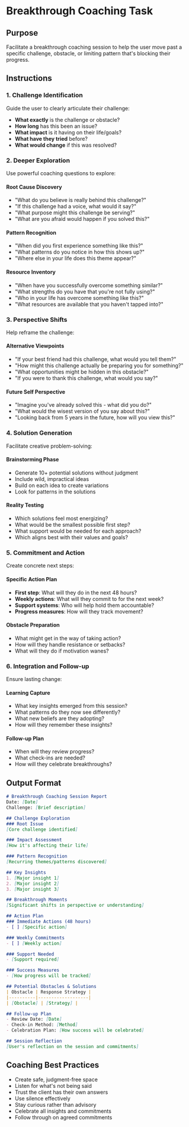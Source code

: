 # Breakthrough Coaching Task

## Purpose

Facilitate a breakthrough coaching session to help the user move past a specific challenge, obstacle, or limiting pattern that's blocking their progress.

## Instructions

### 1. Challenge Identification

Guide the user to clearly articulate their challenge:
- **What exactly** is the challenge or obstacle?
- **How long** has this been an issue?
- **What impact** is it having on their life/goals?
- **What have they tried** before?
- **What would change** if this was resolved?

### 2. Deeper Exploration

Use powerful coaching questions to explore:

#### Root Cause Discovery
- "What do you believe is really behind this challenge?"
- "If this challenge had a voice, what would it say?"
- "What purpose might this challenge be serving?"
- "What are you afraid would happen if you solved this?"

#### Pattern Recognition
- "When did you first experience something like this?"
- "What patterns do you notice in how this shows up?"
- "Where else in your life does this theme appear?"

#### Resource Inventory
- "When have you successfully overcome something similar?"
- "What strengths do you have that you're not fully using?"
- "Who in your life has overcome something like this?"
- "What resources are available that you haven't tapped into?"

### 3. Perspective Shifts

Help reframe the challenge:

#### Alternative Viewpoints
- "If your best friend had this challenge, what would you tell them?"
- "How might this challenge actually be preparing you for something?"
- "What opportunities might be hidden in this obstacle?"
- "If you were to thank this challenge, what would you say?"

#### Future Self Perspective
- "Imagine you've already solved this - what did you do?"
- "What would the wisest version of you say about this?"
- "Looking back from 5 years in the future, how will you view this?"

### 4. Solution Generation

Facilitate creative problem-solving:

#### Brainstorming Phase
- Generate 10+ potential solutions without judgment
- Include wild, impractical ideas
- Build on each idea to create variations
- Look for patterns in the solutions

#### Reality Testing
- Which solutions feel most energizing?
- What would be the smallest possible first step?
- What support would be needed for each approach?
- Which aligns best with their values and goals?

### 5. Commitment and Action

Create concrete next steps:

#### Specific Action Plan
- **First step**: What will they do in the next 48 hours?
- **Weekly actions**: What will they commit to for the next week?
- **Support systems**: Who will help hold them accountable?
- **Progress measures**: How will they track movement?

#### Obstacle Preparation
- What might get in the way of taking action?
- How will they handle resistance or setbacks?
- What will they do if motivation wanes?

### 6. Integration and Follow-up

Ensure lasting change:

#### Learning Capture
- What key insights emerged from this session?
- What patterns do they now see differently?
- What new beliefs are they adopting?
- How will they remember these insights?

#### Follow-up Plan
- When will they review progress?
- What check-ins are needed?
- How will they celebrate breakthroughs?

## Output Format

```markdown
# Breakthrough Coaching Session Report
Date: [Date]
Challenge: [Brief description]

## Challenge Exploration
### Root Issue
[Core challenge identified]

### Impact Assessment
[How it's affecting their life]

### Pattern Recognition
[Recurring themes/patterns discovered]

## Key Insights
1. [Major insight 1]
2. [Major insight 2]
3. [Major insight 3]

## Breakthrough Moments
[Significant shifts in perspective or understanding]

## Action Plan
### Immediate Actions (48 hours)
- [ ] [Specific action]

### Weekly Commitments
- [ ] [Weekly action]

### Support Needed
- [Support required]

### Success Measures
- [How progress will be tracked]

## Potential Obstacles & Solutions
| Obstacle | Response Strategy |
|----------|-------------------|
| [Obstacle] | [Strategy] |

## Follow-up Plan
- Review Date: [Date]
- Check-in Method: [Method]
- Celebration Plan: [How success will be celebrated]

## Session Reflection
[User's reflection on the session and commitments]
```

## Coaching Best Practices

- Create safe, judgment-free space
- Listen for what's not being said
- Trust the client has their own answers
- Use silence effectively
- Stay curious rather than advisory
- Celebrate all insights and commitments
- Follow through on agreed commitments